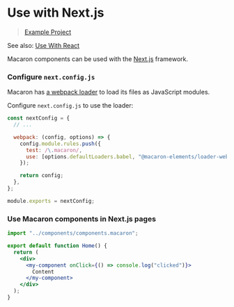 # Use with Next.js

> [Example Project](https://github.com/macaron-elements/macaron-examples/tree/main/next)

See also: [Use With React](react.html)

Macaron components can be used with the [Next.js](https://nextjs.org/) framework.

### Configure `next.config.js`

Macaron has [a webpack loader](/guide/build-tools/webpack) to load its files as JavaScript modules.

Configure `next.config.js` to use the loader:

```js
const nextConfig = {
  // ...

  webpack: (config, options) => {
    config.module.rules.push({
      test: /\.macaron/,
      use: [options.defaultLoaders.babel, "@macaron-elements/loader-webpack"],
    });

    return config;
  },
};

module.exports = nextConfig;
```

### Use Macaron components in Next.js pages

```jsx
import "../components/components.macaron";

export default function Home() {
  return (
    <div>
      <my-component onClick={() => console.log("clicked")}>
        Content
      </my-component>
    </div>
  );
}
```
